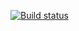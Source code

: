 [![Build status](https://ci.appveyor.com/api/projects/status/ql13arqav4bas623?svg=true)](https://ci.appveyor.com/project/MihailOkatev/ajs-5-3)
